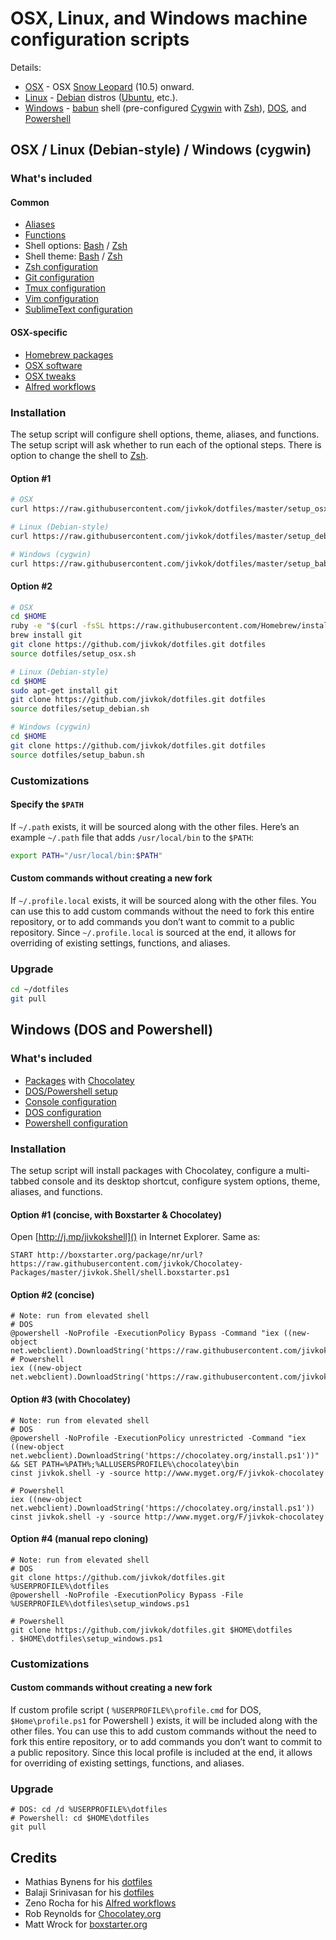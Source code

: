 # OSX, Linux, and Windows machine configuration scripts

Details:
* [OSX](www.apple.com/osx/) - OSX [Snow Leopard](www.apple.com/support/snowleopard/) (10.5) onward.
* [Linux](www.linux.com/) - [Debian](www.debian.org/) distros ([Ubuntu](www.ubuntu.com/), etc.).
* [Windows](www.microsoft.com/en-us/windows/) - [babun](http://babun.github.io) shell (pre-configured [Cygwin](www.cygwin.com/) with [Zsh](www.zsh.org/)), [DOS](https://technet.microsoft.com/en-us/library/cc754340.aspx), and [Powershell](https://technet.microsoft.com/library/hh857337.aspx)



## OSX / Linux (Debian-style) / Windows (cygwin)

### What's included

#### Common
* [Aliases](https://github.com/jivkok/dotfiles/blob/master/.aliases)
* [Functions](https://github.com/jivkok/dotfiles/blob/master/.functions)
* Shell options: [Bash](https://github.com/jivkok/dotfiles/blob/master/.bashrc) / [Zsh](https://github.com/jivkok/dotfiles/blob/master/.zshrc)
* Shell theme: [Bash](https://github.com/jivkok/dotfiles/blob/master/.bash_prompt) / [Zsh](https://github.com/jivkok/dotfiles/blob/master/.zsh-theme)
* [Zsh configuration](https://github.com/jivkok/dotfiles/blob/master/configure_zsh.sh)
* [Git configuration](https://github.com/jivkok/dotfiles/blob/master/configure_git.sh)
* [Tmux configuration](https://github.com/jivkok/dotfiles/blob/master/.tmux.conf)
* [Vim configuration](https://github.com/jivkok/dotfiles/tree/master/.vim)
* [SublimeText configuration](https://github.com/jivkok/dotfiles/tree/master/sublimetext)

#### OSX-specific
* [Homebrew packages](https://github.com/jivkok/dotfiles/blob/master/osx/brew.sh)
* [OSX software](https://github.com/jivkok/dotfiles/blob/master/osx/software.sh)
* [OSX tweaks](https://github.com/jivkok/dotfiles/blob/master/osx/.osx)
* [Alfred workflows](https://github.com/jivkok/alfred-workflows)

### Installation
The setup script will configure shell options, theme, aliases, and functions.
The setup script will ask whether to run each of the optional steps.
There is option to change the shell to [Zsh](www.zsh.org/).

#### Option #1
```sh
# OSX
curl https://raw.githubusercontent.com/jivkok/dotfiles/master/setup_osx.sh | sh

# Linux (Debian-style)
curl https://raw.githubusercontent.com/jivkok/dotfiles/master/setup_debian.sh | sh

# Windows (cygwin)
curl https://raw.githubusercontent.com/jivkok/dotfiles/master/setup_babun.sh | sh
```

#### Option #2
```sh
# OSX
cd $HOME
ruby -e "$(curl -fsSL https://raw.githubusercontent.com/Homebrew/install/master/install)" # Homebrew
brew install git
git clone https://github.com/jivkok/dotfiles.git dotfiles
source dotfiles/setup_osx.sh

# Linux (Debian-style)
cd $HOME
sudo apt-get install git
git clone https://github.com/jivkok/dotfiles.git dotfiles
source dotfiles/setup_debian.sh

# Windows (cygwin)
cd $HOME
git clone https://github.com/jivkok/dotfiles.git dotfiles
source dotfiles/setup_babun.sh
```

### Customizations

#### Specify the `$PATH`
If `~/.path` exists, it will be sourced along with the other files.
Here’s an example `~/.path` file that adds `/usr/local/bin` to the `$PATH`:

```bash
export PATH="/usr/local/bin:$PATH"
```

#### Custom commands without creating a new fork
If `~/.profile.local` exists, it will be sourced along with the other files. You can use this to add custom commands without the need to fork this entire repository, or to add commands you don’t want to commit to a public repository.
Since `~/.profile.local` is sourced at the end, it allows for overriding of existing settings, functions, and aliases.

### Upgrade
```sh
cd ~/dotfiles
git pull
```



## Windows (DOS and Powershell)

### What's included
* [Packages](https://github.com/jivkok/Chocolatey-Packages/blob/master/jivkok.Shell/jivkok.Shell.nuspec) with [Chocolatey](https://chocolatey.org/)
* [DOS/Powershell setup](https://github.com/jivkok/dotfiles/blob/master/setup_windows.ps1)
* [Console configuration](https://github.com/jivkok/dotfiles/blob/master/windows/console.xml)
* [DOS configuration](https://github.com/jivkok/dotfiles/blob/master/windows/SetEnv.cmd)
* [Powershell configuration](https://github.com/jivkok/dotfiles/blob/master/windows/SetEnv.ps1)

### Installation
The setup script will install packages with Chocolatey, configure a multi-tabbed console and its desktop shortcut, configure system options, theme, aliases, and functions.

#### Option #1 (concise, with Boxstarter & Chocolatey)
Open [http://j.mp/jivkokshell]() in Internet Explorer. Same as:
```
START http://boxstarter.org/package/nr/url?https://raw.githubusercontent.com/jivkok/Chocolatey-Packages/master/jivkok.Shell/shell.boxstarter.ps1
```

#### Option #2 (concise)
```
# Note: run from elevated shell
# DOS
@powershell -NoProfile -ExecutionPolicy Bypass -Command "iex ((new-object net.webclient).DownloadString('https://raw.githubusercontent.com/jivkok/dotfiles/master/setup_windows.ps1'))"
# Powershell
iex ((new-object net.webclient).DownloadString('https://raw.githubusercontent.com/jivkok/dotfiles/master/setup_windows.ps1'))
```

#### Option #3 (with Chocolatey)
```
# Note: run from elevated shell
# DOS
@powershell -NoProfile -ExecutionPolicy unrestricted -Command "iex ((new-object net.webclient).DownloadString('https://chocolatey.org/install.ps1'))" && SET PATH=%PATH%;%ALLUSERSPROFILE%\chocolatey\bin
cinst jivkok.shell -y -source http://www.myget.org/F/jivkok-chocolatey

# Powershell
iex ((new-object net.webclient).DownloadString('https://chocolatey.org/install.ps1'))
cinst jivkok.shell -y -source http://www.myget.org/F/jivkok-chocolatey
```

#### Option #4 (manual repo cloning)
```
# Note: run from elevated shell
# DOS
git clone https://github.com/jivkok/dotfiles.git %USERPROFILE%\dotfiles
@powershell -NoProfile -ExecutionPolicy Bypass -File %USERPROFILE%\dotfiles\setup_windows.ps1

# Powershell
git clone https://github.com/jivkok/dotfiles.git $HOME\dotfiles
. $HOME\dotfiles\setup_windows.ps1
```

### Customizations

#### Custom commands without creating a new fork
If custom profile script ( `%USERPROFILE%\profile.cmd` for DOS, `$Home\profile.ps1` for Powershell ) exists, it will be included along with the other files. You can use this to add custom commands without the need to fork this entire repository, or to add commands you don’t want to commit to a public repository.
Since this local profile is included at the end, it allows for overriding of existing settings, functions, and aliases.

### Upgrade
```
# DOS: cd /d %USERPROFILE%\dotfiles
# Powershell: cd $HOME\dotfiles
git pull
```



## Credits

* Mathias Bynens for his [dotfiles](https://github.com/mathiasbynens/dotfiles)
* Balaji Srinivasan for his [dotfiles](https://github.com/startup-class/dotfiles)
* Zeno Rocha for his [Alfred workflows](https://github.com/zenorocha/alfred-workflows)
* Rob Reynolds for [Chocolatey.org](https://chocolatey.org/)
* Matt Wrock for [boxstarter.org](https://boxstarter.org/)
